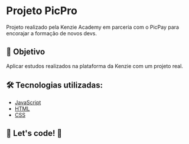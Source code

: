 # Projeto PicPro

Projeto realizado pela Kenzie Academy em parceria com o PicPay para encorajar a formação de novos devs.

## 🚀 Objetivo

Aplicar estudos realizados na plataforma da Kenzie com um projeto real.

## 🛠️ Tecnologias utilizadas:

- [JavaScript](https://www.w3schools.com/js/)
- [HTML](https://developer.mozilla.org/pt-BR/docs/Web/HTML)
- [CSS](https://developer.mozilla.org/pt-BR/docs/Web/css)

## 🚀 Let's code! 🚀
